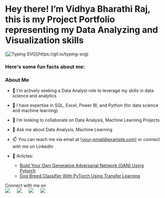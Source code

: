 # Hey there! I’m Vidhya Bharathi Raj, this is my Project Portfolio representing my Data Analyzing and Visualization skills



[![Typing SVG](https://readme-typing-svg.herokuapp.com?font=Architects+Daughter&color=7AF79A&size=30&lines=Hey!+It's+Vidhya+bharathi+raj!;I'm+a+Aspiring+Data+Analyst...;also+MSc.+Mathematics+Graduate..)](https://git.io/typing-svg)


<h3> Here's some fun facts about me: </h3>

<h3> About Me </h3>

- 🤔 I'm actively seeking a Data Analyst role to leverage my skills in data science and analytics
- 🌱 I have expertise in SQL, Excel, Power BI, and Python (for data science and machine learning)
-  👯 I’m looking to collaborate on Data Analysis, Machine Learning Projects
- 💬 Ask me about Data Analysis, Machine Learning
- 📫 You can reach me via email at [your-email@example.com] or connect with me on LinkedIn

-  📰 Articles: 
	-	[Build Your Own Generative Adversarial Network (GAN) Using Pytorch](https://pub.towardsai.net/build-your-own-generative-adversarial-network-gan-using-pytorch-c367b8506987) 
	- [Dog Breed Classifier With PyTorch Using Transfer Learning](https://levelup.gitconnected.com/dog-breed-classifier-with-pytorch-using-transfer-learning-8f15af6f9010)

<p>Connect with me on
<br>	
<a target="_blank" href="https://www.linkedin.com/in/ahmadshaikhk/"><img src="https://img.shields.io/badge/-LinkedIn-0077B5?style=for-the-badge&logo=Linkedin&logoColor=white"></img></a>
&emsp;
<a target="_blank" href="mailto:ahmed.bilal575@gmail.com"
><img src="https://img.shields.io/badge/-Gmail-D14836?style=for-the-badge&logo=Gmail&logoColor=white"></img></a>
&emsp;
<a target="_blank" href="https://twitter.com/ahmadshaikhk"><img src="https://img.shields.io/badge/-Twitter-1DA1F2?style=for-the-badge&logo=Twitter&logoColor=white"></img></a>
&emsp;
<a target="_blank" href="https://medium.com/@ahmedbilal575"><img src="https://img.shields.io/badge/Medium-12100E?style=for-the-badge&logo=medium&logoColor=white"></img></a>


<br>
</p>

